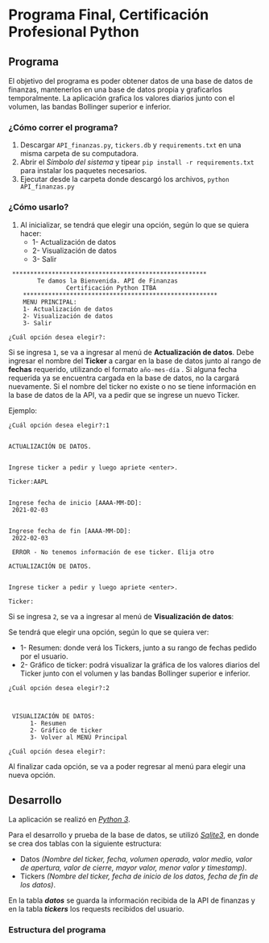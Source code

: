# Programa Final, Certificación Profesional Python


##  Programa


El objetivo del programa es poder obtener datos de una base de datos de finanzas, mantenerlos en una base de datos propia y graficarlos temporalmente. La aplicación grafica los valores diarios junto con el volumen, las bandas Bollinger superior e inferior.
 
### ¿Cómo correr el programa?


1. Descargar `API_finanzas.py`, `tickers.db` y `requirements.txt` en una misma carpeta de su computadora.
2. Abrir el *Símbolo del sistema* y tipear `pip install -r requirements.txt` para instalar los paquetes necesarios.
3. Ejecutar desde la carpeta donde descargó los archivos, `python API_finanzas.py`


### ¿Cómo usarlo?
1. Al inicializar, se tendrá que elegir una opción, según lo que se quiera hacer:
     - 1- Actualización de datos
     - 2- Visualización de datos
     - 3- Salir

```
 ******************************************************
        Te damos la Bienvenida. API de Finanzas
                Certificación Python ITBA
    ******************************************************
    MENU PRINCIPAL:
    1- Actualización de datos
    2- Visualización de datos
    3- Salir

¿Cuál opción desea elegir?:
```

Si se ingresa `1`, se va a ingresar al menú de **Actualización de datos**.
Debe ingresar el nombre del **Ticker** a cargar en la base de datos junto al rango de **fechas** requerido, utilizando el formato `año-mes-día` . Si alguna fecha requerida ya se encuentra cargada en la base de datos, no la cargará nuevamente.
Si el nombre del ticker no existe o no se tiene información en la base de datos de la API, va a pedir que se ingrese un nuevo Ticker.

Ejemplo:
```
¿Cuál opción desea elegir?:1


ACTUALIZACIÓN DE DATOS.


Ingrese ticker a pedir y luego apriete <enter>.

Ticker:AAPL


Ingrese fecha de inicio [AAAA-MM-DD]:
 2021-02-03


Ingrese fecha de fin [AAAA-MM-DD]:
 2022-02-03
 
 ERROR - No tenemos información de ese ticker. Elija otro

ACTUALIZACIÓN DE DATOS.


Ingrese ticker a pedir y luego apriete <enter>.

Ticker:

```

Si se ingresa `2`, se va a ingresar al menú de **Visualización de datos**:

 Se tendrá que elegir una opción, según lo que se quiera ver:
  - 1- Resumen: donde verá los Tickers, junto a su rango de fechas pedido por el usuario.
  - 2- Gráfico de ticker: podrá visualizar la gráfica de los valores diarios del Ticker junto con el volumen y las bandas Bollinger superior e inferior.

```
¿Cuál opción desea elegir?:2



 VISUALIZACIÓN DE DATOS:
      1- Resumen
      2- Gráfico de ticker
      3- Volver al MENÚ Principal

¿Cuál opción desea elegir?:
```

Al finalizar cada opción, se va a poder regresar al menú para elegir una nueva opción.

## Desarrollo
 
La aplicación se realizó en *[Python 3](https://www.python.org/downloads/)*.

Para el desarrollo y prueba de la base de datos, se utilizó *[Sqlite3](https://www.sqlite.org/index.html)*, en donde se crea dos tablas con la siguiente estructura:
-  Datos *(Nombre del ticker, fecha, volumen operado, valor medio, valor de apertura, valor de cierre, mayor valor, menor valor y timestamp)*.
- Tickers *(Nombre del ticker, fecha de inicio de los datos, fecha de fin de los datos)*.

En la tabla ***datos*** se guarda la información recibida de la API de finanzas y en la tabla ***tickers*** los requests recibidos del usuario.


### Estructura del programa
